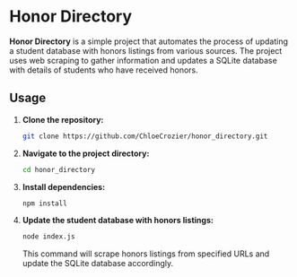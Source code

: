 # Honor Directory

**Honor Directory** is a simple project that automates the process of updating a student database with honors listings from various sources. The project uses web scraping to gather information and updates a SQLite database with details of students who have received honors.

## Usage

1. **Clone the repository:**

    ```bash
    git clone https://github.com/ChloeCrozier/honor_directory.git
    ```

2. **Navigate to the project directory:**

    ```bash
    cd honor_directory
    ```

3. **Install dependencies:**

    ```bash
    npm install
    ```

4. **Update the student database with honors listings:**

    ```bash
    node index.js
    ```

   This command will scrape honors listings from specified URLs and update the SQLite database accordingly.
